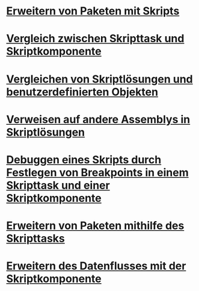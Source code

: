 # [Erweitern von Paketen mit Skripts](extending-packages-with-scripting.md)
# [Vergleich zwischen Skripttask und Skriptkomponente](comparing-the-script-task-and-the-script-component.md)
# [Vergleichen von Skriptlösungen und benutzerdefinierten Objekten](comparing-scripting-solutions-and-custom-objects.md)
# [Verweisen auf andere Assemblys in Skriptlösungen](referencing-other-assemblies-in-scripting-solutions.md)
# [Debuggen eines Skripts durch Festlegen von Breakpoints in einem Skripttask und einer Skriptkomponente](debug-a-script-by-setting-breakpoints-in-a-script-task-and-script-component.md)
# [Erweitern von Paketen mithilfe des Skripttasks](../../integration-services/extending-packages-scripting/task/extending-the-package-with-the-script-task.md)
# [Erweitern des Datenflusses mit der Skriptkomponente](../../integration-services/extending-packages-scripting/data-flow-script-component/extending-the-data-flow-with-the-script-component.md)
